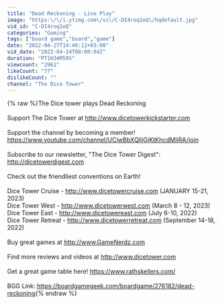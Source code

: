 ```yaml
---
title: "Dead Reckoning - Live Play"
image: "https:\/\/i.ytimg.com\/vi\/C-DI4roq1oQ\/hqdefault.jpg"
vid_id: "C-DI4roq1oQ"
categories: "Gaming"
tags: ["board game","board","game"]
date: "2022-04-27T14:40:12+03:00"
vid_date: "2022-04-24T08:00:04Z"
duration: "PT1H34M59S"
viewcount: "2961"
likeCount: "77"
dislikeCount: ""
channel: "The Dice Tower"
---
```

{% raw %}The Dice tower plays Dead Reckoning<br /><br />Support The Dice Tower at <a rel="nofollow" target="blank" href="http://www.dicetowerkickstarter.com">http://www.dicetowerkickstarter.com</a><br /><br />Support the channel by becoming a member!<br /><a rel="nofollow" target="blank" href="https://www.youtube.com/channel/UCiwBbXQlljGjKtKhcdMliRA/join">https://www.youtube.com/channel/UCiwBbXQlljGjKtKhcdMliRA/join</a><br /><br />Subscribe to our newsletter, &quot;The Dice Tower Digest&quot;: <a rel="nofollow" target="blank" href="http://dicetowerdigest.com">http://dicetowerdigest.com</a><br /><br />Check out the friendliest conventions on Earth!<br /><br />Dice Tower Cruise - <a rel="nofollow" target="blank" href="http://www.dicetowercruise.com">http://www.dicetowercruise.com</a> (JANUARY 15-21, 2023)<br />Dice Tower West - <a rel="nofollow" target="blank" href="http://www.dicetowerwest.com">http://www.dicetowerwest.com</a> (March 8 - 12, 2023)<br />Dice Tower East - <a rel="nofollow" target="blank" href="http://www.dicetowereast.com">http://www.dicetowereast.com</a> (July 6-10, 2022)<br />Dice Tower Retreat - <a rel="nofollow" target="blank" href="http://www.dicetowerretreat.com">http://www.dicetowerretreat.com</a> (September 14-18, 2022)<br /><br />Buy great games at <a rel="nofollow" target="blank" href="http://www.GameNerdz.com">http://www.GameNerdz.com</a> <br /><br />Find more reviews and videos at <a rel="nofollow" target="blank" href="http://www.dicetower.com">http://www.dicetower.com</a><br /><br />Get a great game table here!  <a rel="nofollow" target="blank" href="https://www.rathskellers.com/">https://www.rathskellers.com/</a><br /><br />BGG Link: <a rel="nofollow" target="blank" href="https://boardgamegeek.com/boardgame/276182/dead-reckoning">https://boardgamegeek.com/boardgame/276182/dead-reckoning</a>{% endraw %}
